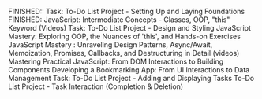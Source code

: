 FINISHED:: Task: To-Do List Project - Setting Up and Laying Foundations
FINISHED: JavaScript: Intermediate Concepts - Classes, OOP, "this" Keyword (Videos)
Task: To-Do List Project - Design and Styling
JavaScript Mastery: Exploring OOP, the Nuances of 'this', and Hands-on Exercises
JavaScript Mastery : Unraveling Design Patterns, Async/Await, Memoization, Promises, Callbacks, and Destructuring in Detail (videos)
Mastering Practical JavaScript: From DOM Interactions to Building Components
Developing a Bookmarking App: From UI Interactions to Data Management
Task: To-Do List Project - Adding and Displaying Tasks
To-Do List Project - Task Interaction (Completion & Deletion)
